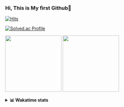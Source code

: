 ### Hi, This is My first Github👋
[![Hits](https://hits.seeyoufarm.com/api/count/incr/badge.svg?url=https%3A%2F%2Fgithub.com%2FJonghyun-Park1027&count_bg=%2379C83D&title_bg=%23555555&icon=&icon_color=%23E7E7E7&title=hits&edge_flat=false)](https://hits.seeyoufarm.com)
<br>

[![Solved.ac Profile](http://mazassumnida.wtf/api/v2/generate_badge?boj=ppjjhh1027)](https://solved.ac/ppjjhh1027/)

<p>
  <img height="180em" src="https://github-readme-stats-eight-rho-29.vercel.app/api?username=Jonghyun-Park1027&show_icons=true&include_all_commits=true&bg_color=30,e96443,904e95&title_color=fff&text_color=fff">
  <img height="180em" src="https://github-readme-stats-eight-rho-29.vercel.app/api/top-langs/?username=Jonghyun-Park1027&layout=compact&bg_color=30,e96443,904e95&title_color=fff&text_color=fff">


</p>
<details>
<summary><b>📊 Wakatime stats</b><br></summary>
<div>
<hr/>




<!--START_SECTION:waka-->
![Code Time](http://img.shields.io/badge/Code%20Time-214%20hrs%202%20mins-blue)

![Profile Views](http://img.shields.io/badge/Profile%20Views-1-blue)

**🐱 My GitHub Data** 

> 📦 91.1 kB Used in GitHub's Storage 
 > 
> 🏆 95 Contributions in the Year 2023
 > 
> 🚫 Not Opted to Hire
 > 
> 📜 13 Public Repositories 
 > 
> 🔑 9 Private Repositories 
 > 
**I'm an Early 🐤** 

```text
🌞 Morning                38 commits          ████░░░░░░░░░░░░░░░░░░░░░   17.19 % 
🌆 Daytime                116 commits         █████████████░░░░░░░░░░░░   52.49 % 
🌃 Evening                61 commits          ███████░░░░░░░░░░░░░░░░░░   27.60 % 
🌙 Night                  6 commits           █░░░░░░░░░░░░░░░░░░░░░░░░   02.71 % 
```
📅 **I'm Most Productive on Sunday** 

```text
Monday                   23 commits          ███░░░░░░░░░░░░░░░░░░░░░░   10.41 % 
Tuesday                  40 commits          █████░░░░░░░░░░░░░░░░░░░░   18.10 % 
Wednesday                16 commits          ██░░░░░░░░░░░░░░░░░░░░░░░   07.24 % 
Thursday                 12 commits          █░░░░░░░░░░░░░░░░░░░░░░░░   05.43 % 
Friday                   38 commits          ████░░░░░░░░░░░░░░░░░░░░░   17.19 % 
Saturday                 42 commits          █████░░░░░░░░░░░░░░░░░░░░   19.00 % 
Sunday                   50 commits          ██████░░░░░░░░░░░░░░░░░░░   22.62 % 
```


📊 **This Week I Spent My Time On** 

```text
🕑︎ Time Zone: Asia/Seoul

💬 Programming Languages: 
Jupyter                  10 hrs 40 mins      ██████████████████████░░░   86.04 % 
GitIgnore file           1 hr 3 mins         ██░░░░░░░░░░░░░░░░░░░░░░░   08.48 % 
Python                   13 mins             ░░░░░░░░░░░░░░░░░░░░░░░░░   01.79 % 
Markdown                 10 mins             ░░░░░░░░░░░░░░░░░░░░░░░░░   01.35 % 
textmate                 9 mins              ░░░░░░░░░░░░░░░░░░░░░░░░░   01.29 % 

🔥 Editors: 
PyCharm                  12 hrs 24 mins      █████████████████████████   100.00 % 

🐱‍💻 Projects: 
고려대SW                    5 hrs 23 mins       ███████████░░░░░░░░░░░░░░   43.43 % 
AIfactory_competition    3 hrs 24 mins       ███████░░░░░░░░░░░░░░░░░░   27.46 % 
statistics               1 hr 21 mins        ███░░░░░░░░░░░░░░░░░░░░░░   10.91 % 
new_codingtest           53 mins             ██░░░░░░░░░░░░░░░░░░░░░░░   07.16 % 
Unknown Project          40 mins             █░░░░░░░░░░░░░░░░░░░░░░░░   05.50 % 

💻 Operating System: 
Windows                  12 hrs 24 mins      █████████████████████████   100.00 % 
```

**I Mostly Code in Jupyter Notebook** 

```text
Jupyter Notebook         10 repos            ████████████████░░░░░░░░░   62.50 % 
HTML                     3 repos             █████░░░░░░░░░░░░░░░░░░░░   18.75 % 
Python                   2 repos             ███░░░░░░░░░░░░░░░░░░░░░░   12.50 % 
R                        1 repo              ██░░░░░░░░░░░░░░░░░░░░░░░   06.25 % 
```




 Last Updated on 27/04/2023 18:33:55 UTC
<!--END_SECTION:waka-->
</details>



